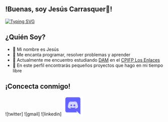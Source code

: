 
## !Buenas, soy Jesús Carrasquer👋!
[![Typing SVG](https://readme-typing-svg.herokuapp.com?vCenter=true&lines=Programador+back-end;Estudiante+iniciandose+en+front-end;Apasionado+del+gaming;Siempre+buscando+algo+que+aprender)](https://git.io/typing-svg)


## ¿Quién Soy?

- 👋 Mi nombre es Jesús
- 👀 Me encanta programar, resolver problemas y aprender
- 🌱 Actualmente me encuentro estudiando [DAM](https://www.boe.es/diario_boe/txt.php?id=BOE-A-2010-11888) en el [CPIFP Los Enlaces](https://cpilosenlaces.com)
- 💞️ En este perfil encontrarás pequeños proyectos que hago en mi tiempo libre

## ¡Concecta conmigo!

![twitter] ![gmail] ![linkedin] ![discord]

[discord]: <Assets\Iconos\discord.png>

